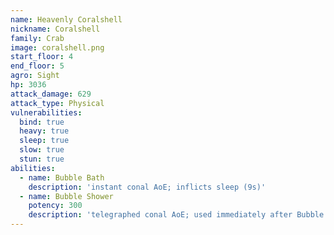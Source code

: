 ```yaml
---
name: Heavenly Coralshell
nickname: Coralshell
family: Crab
image: coralshell.png
start_floor: 4
end_floor: 5
agro: Sight
hp: 3036
attack_damage: 629
attack_type: Physical
vulnerabilities:
  bind: true
  heavy: true
  sleep: true
  slow: true
  stun: true
abilities:
  - name: Bubble Bath
    description: 'instant conal AoE; inflicts sleep (9s)'
  - name: Bubble Shower
    potency: 300
    description: 'telegraphed conal AoE; used immediately after Bubble Bath (order can change after the first time)'
---
```


